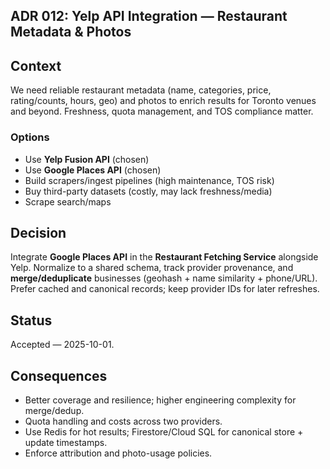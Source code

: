 ## ADR 012: Yelp API Integration — Restaurant Metadata & Photos

## Context
We need reliable restaurant metadata (name, categories, price, rating/counts, hours, geo) and photos to enrich results for Toronto venues and beyond. Freshness, quota management, and TOS compliance matter.

### Options
- Use **Yelp Fusion API** (chosen)
- Use **Google Places API** (chosen)
- Build scrapers/ingest pipelines (high maintenance, TOS risk)
- Buy third-party datasets (costly, may lack freshness/media)
- Scrape search/maps

## Decision
Integrate **Google Places API** in the **Restaurant Fetching Service** alongside Yelp. Normalize to a shared schema, track provider provenance, and **merge/deduplicate** businesses (geohash + name similarity + phone/URL). Prefer cached and canonical records; keep provider IDs for later refreshes.


## Status
Accepted — 2025-10-01.

## Consequences
- Better coverage and resilience; higher engineering complexity for merge/dedup.
- Quota handling and costs across two providers.
- Use Redis for hot results; Firestore/Cloud SQL for canonical store + update timestamps.
- Enforce attribution and photo-usage policies.
